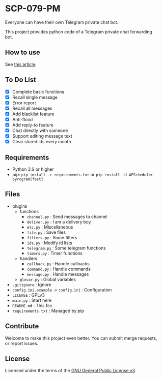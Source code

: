 # SCP-079-PM

Everyone can have their own Telegram private chat bot.

This project provides python code of a Telegram private chat forwarding bot.

## How to use

See [this article](https://scp-079.org/pm/).

## To Do List

- [x] Complete basic functions
- [x] Recall single message
- [x] Error report
- [x] Recall all messages
- [x] Add blacklist feature
- [x] Anti-flood
- [x] Add reply-to feature
- [x] Chat directly with someone
- [x] Support editing message text
- [x] Clear stored ids every month

## Requirements

- Python 3.6 or higher
- pip: `pip install -r requirements.txt` or `pip install -U APScheduler pyrogram[fast]`

## Files

- plugins
    - functions
        - `channel.py` : Send messages to channel
        - `deliver.py` : I am a delivery boy
        - `etc.py` : Miscellaneous
        - `file.py` : Save files
        - `filters.py` : Some filters
        - `ids.py` : Modify id lists
        - `telegram.py` : Some telegram functions
        - `timers.py` : Timer functions
    - handlers
        - `callback.py` : Handle callbacks
        - `command.py` : Handle commands
        - `message.py` : Handle messages
    - `glovar.py` : Global variables
- `.gitignore` : Ignore
- `config.ini.example` -> `config.ini` : Configuration
- `LICENSE` : GPLv3
- `main.py` : Start here
- `README.md` : This file
- `requirements.txt` : Managed by pip

## Contribute

Welcome to make this project even better. You can submit merge requests, or report issues.

## License

Licensed under the terms of the [GNU General Public License v3](LICENSE).
